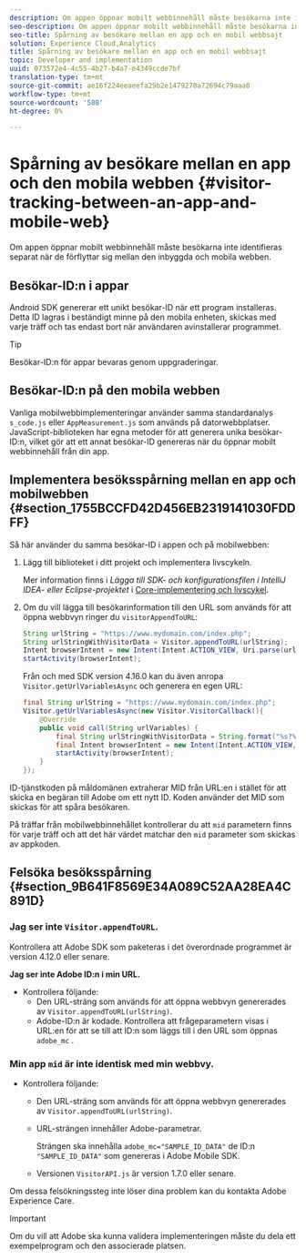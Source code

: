 ```yaml
---
description: Om appen öppnar mobilt webbinnehåll måste besökarna inte identifieras separat när de förflyttar sig mellan den inbyggda och mobila webben.
seo-description: Om appen öppnar mobilt webbinnehåll måste besökarna inte identifieras separat när de förflyttar sig mellan den inbyggda och mobila webben.
seo-title: Spårning av besökare mellan en app och en mobil webbsajt
solution: Experience Cloud,Analytics
title: Spårning av besökare mellan en app och en mobil webbsajt
topic: Developer and implementation
uuid: 073572e4-4c55-4b27-b4a7-e4349ccde7bf
translation-type: tm+mt
source-git-commit: ae16f224eeaeefa29b2e1479270a72694c79aaa0
workflow-type: tm+mt
source-wordcount: '508'
ht-degree: 0%

---
```



# Spårning av besökare mellan en app och den mobila webben {#visitor-tracking-between-an-app-and-mobile-web}

Om appen öppnar mobilt webbinnehåll måste besökarna inte identifieras separat när de förflyttar sig mellan den inbyggda och mobila webben.

## Besökar-ID:n i appar

Android SDK genererar ett unikt besökar-ID när ett program installeras. Detta ID lagras i beständigt minne på den mobila enheten, skickas med varje träff och tas endast bort när användaren avinstallerar programmet.

>[!TIP]
>
>Besökar-ID:n för appar bevaras genom uppgraderingar.

## Besökar-ID:n på den mobila webben

Vanliga mobilwebbimplementeringar använder samma standardanalys `s_code.js` eller `AppMeasurement.js` som används på datorwebbplatser. JavaScript-biblioteken har egna metoder för att generera unika besökar-ID:n, vilket gör att ett annat besökar-ID genereras när du öppnar mobilt webbinnehåll från din app.

## Implementera besöksspårning mellan en app och mobilwebben {#section_1755BCCFD42D456EB2319141030FDDFF}

Så här använder du samma besökar-ID i appen och på mobilwebben:

1. Lägg till biblioteket i ditt projekt och implementera livscykeln.

   Mer information finns i *Lägga till SDK- och konfigurationsfilen i IntelliJ IDEA- eller Eclipse-projektet* i [Core-implementering och livscykel](/help/android/getting-started/dev-qs.md).

1. Om du vill lägga till besökarinformation till den URL som används för att öppna webbvyn ringer du `visitorAppendToURL`:

   ```java
   String urlString = "https://www.mydomain.com/index.php"; 
   String urlStringWithVisitorData = Visitor.appendToURL(urlString); 
   Intent browserIntent = new Intent(Intent.ACTION_VIEW, Uri.parse(urlStringWithVisitorData)); 
   startActivity(browserIntent);
   ```

   Från och med SDK version 4.16.0 kan du även anropa `Visitor.getUrlVariablesAsync` och generera en egen URL:

   ```java
   final String urlString = "https://www.mydomain.com/index.php"; 
   Visitor.getUrlVariablesAsync(new Visitor.VisitorCallback(){ 
       @Override 
       public void call(String urlVariables) { 
           final String urlStringWithVisitorData = String.format("%s?%s", urlString, urlVariables); 
           final Intent browserIntent = new Intent(Intent.ACTION_VIEW, Uri.parse(urlStringWithVisitorData)); 
           startActivity(browserIntent); 
       } 
   });
   ```

ID-tjänstkoden på måldomänen extraherar MID från URL:en i stället för att skicka en begäran till Adobe om ett nytt ID. Koden använder det MID som skickas för att spåra besökaren.

På träffar från mobilwebbinnehållet kontrollerar du att `mid` parametern finns för varje träff och att det här värdet matchar den `mid` parameter som skickas av appkoden.

## Felsöka besöksspårning {#section_9B641F8569E34A089C52AA28EA4C891D}

### Jag ser inte `Visitor.appendToURL`.

Kontrollera att Adobe SDK som paketeras i det överordnade programmet är version 4.12.0 eller senare.

**Jag ser inte Adobe ID:n i min URL.**

* Kontrollera följande:
   * Den URL-sträng som används för att öppna webbvyn genererades av `Visitor.appendToURL(urlString)`.
   * Adobe-ID:n är kodade.
Kontrollera att frågeparametern visas i URL:en för att se till att ID:n som läggs till i den URL som öppnas `adobe_mc` .

### Min app `mid` är inte identisk med min webbvy.

* Kontrollera följande:

   * Den URL-sträng som används för att öppna webbvyn genererades av `Visitor.appendToURL(urlString)`.
   * URL-strängen innehåller Adobe-parametrar.

      Strängen ska innehålla `adobe_mc="SAMPLE_ID_DATA"` de ID:n `"SAMPLE_ID_DATA"` som genereras i Adobe Mobile SDK.
   * Versionen `VisitorAPI.js` är version 1.7.0 eller senare.

Om dessa felsökningssteg inte löser dina problem kan du kontakta Adobe Experience Care.

>[!IMPORTANT]
>
>Om du vill att Adobe ska kunna validera implementeringen måste du dela ett exempelprogram och den associerade platsen.

